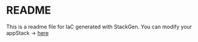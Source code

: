 # README
This is a readme file for IaC generated with StackGen.
You can modify your appStack -> [here](http://main.dev.stackgen.com/appstacks/30d83a2a-95d8-4585-9340-d99c3e86fc70)
